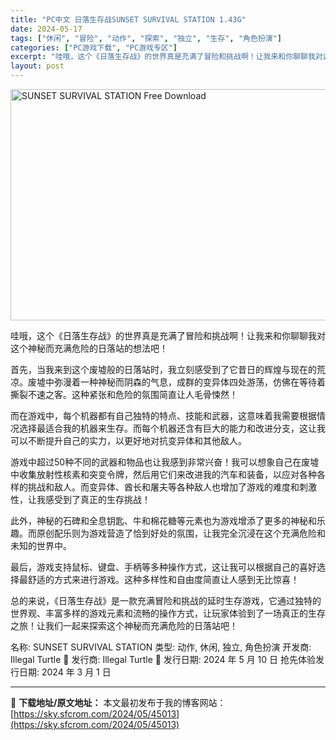 ```yaml
---
title: "PC中文 日落生存战SUNSET SURVIVAL STATION 1.43G"
date: 2024-05-17
tags: ["休闲", "冒险", "动作", "探索", "独立", "生存", "角色扮演"]
categories: ["PC游戏下载", "PC游戏专区"]
excerpt: "哇哦，这个《日落生存战》的世界真是充满了冒险和挑战啊！让我来和你聊聊我对这个神秘而充满危险的日落站的想法吧！ 首先，当我来到这个废墟般的日落站时，我立刻感受到了它昔日的辉煌与现在的荒凉。废墟中弥漫着一种神秘而阴森的气息，成群的变异体四处游荡，仿佛在等待着撕裂不速之客。这种紧张和危险的氛围简直让人毛骨&hellip;"
layout: post
---
```


<img class="igg-image-content aligncenter" title="SUNSET SURVIVAL STATION Free Download" src="https://sky.sfcrom.com/wp-content/uploads/2024/05/93d46-SUNSET-SURVIVAL-STATION-Free-Download.jpg" alt="SUNSET SURVIVAL STATION Free Download" width="660" height="370" />

哇哦，这个《日落生存战》的世界真是充满了冒险和挑战啊！让我来和你聊聊我对这个神秘而充满危险的日落站的想法吧！

首先，当我来到这个废墟般的日落站时，我立刻感受到了它昔日的辉煌与现在的荒凉。废墟中弥漫着一种神秘而阴森的气息，成群的变异体四处游荡，仿佛在等待着撕裂不速之客。这种紧张和危险的氛围简直让人毛骨悚然！

而在游戏中，每个机器都有自己独特的特点、技能和武器，这意味着我需要根据情况选择最适合我的机器来生存。而每个机器还含有巨大的能力和改进分支，这让我可以不断提升自己的实力，以更好地对抗变异体和其他敌人。

游戏中超过50种不同的武器和物品也让我感到非常兴奋！我可以想象自己在废墟中收集放射性核素和突变令牌，然后用它们来改进我的汽车和装备，以应对各种各样的挑战和敌人。而变异体、酋长和屠夫等各种敌人也增加了游戏的难度和刺激性，让我感受到了真正的生存挑战！

此外，神秘的石碑和全息钥匙、牛和棉花糖等元素也为游戏增添了更多的神秘和乐趣。而原创配乐则为游戏营造了恰到好处的氛围，让我完全沉浸在这个充满危险和未知的世界中。

最后，游戏支持鼠标、键盘、手柄等多种操作方式，这让我可以根据自己的喜好选择最舒适的方式来进行游戏。这种多样性和自由度简直让人感到无比惊喜！

总的来说，《日落生存战》是一款充满冒险和挑战的延时生存游戏，它通过独特的世界观、丰富多样的游戏元素和流畅的操作方式，让玩家体验到了一场真正的生存之旅！让我们一起来探索这个神秘而充满危险的日落站吧！

名称: SUNSET SURVIVAL STATION
类型: 动作, 休闲, 独立, 角色扮演
开发商: Illegal Turtle 🐢
发行商: Illegal Turtle 🐢
发行日期: 2024 年 5 月 10 日
抢先体验发行日期: 2024 年 3 月 1 日

---
📖 **下载地址/原文地址：** 本文最初发布于我的博客网站：[https://sky.sfcrom.com/2024/05/45013](https://sky.sfcrom.com/2024/05/45013)

